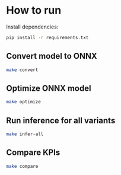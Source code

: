 # How to run

Install dependencies:

```bash
pip install -r requirements.txt
```

## Convert model to ONNX
```bash
make convert
```

## Optimize ONNX model
```bash
make optimize
```

## Run inference for all variants
```bash
make infer-all
```

## Compare KPIs
```bash
make compare
```
